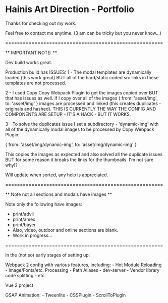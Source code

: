 Hainis Art Direction - Portfolio
================================

Thanks for checking out my work.

Feel free to contact me anytime.
(3 am can be tricky but you never know...)

======================================================

** IMPORTANT NOTE: **

Dev build works great.

Production build has ISSUES:
1 - The modal templates are dynamically loaded (this work great) BUT all of the hard/static coded src links in these templates are not processed.

2 - I used Copy Copy Webpack Plugin to get the images copied over BUT that has issues as well. If I copy over all of the images { from: 'asset/img', to: 'asset/img' } images are processed and linked (this creates duplicates - originals and hashed). THIS IS CURRENTLY THE WAY THE CONFIG AND COMPONENTS ARE SETUP - IT'S A HACK - BUT IT WORKS.

3 - To solve the duplicates issue I set a subdirectory - 'dynamic-img' with all of the dynamically modal images to be processed by Copy Webpack Plugin:

{ from: 'asset/img/dynamic-img', to: 'asset/img/dynamic-img' } 

This copies the images as expected and also solved all the duplicate issues BUT for some reason it breaks the links for the thumbnails. I'm not sure why!?


Will update when sorted, any help is appreciated. 


======================================================

** Note not all sections and modals have images **

Note only the following have images: 
- print/advil
- print/amex
- print/bayer
- Also, video, outdoor and online sections are blank.
- Work in progress...

======================================================

In the (not so) early stages of setting up:

Webpack 2 config with various features, including:
	- Hot Module Reloading
	- Image/Fonts/etc. Processing
	- Path Aliases
	- dev-server
	- Vendor library code splitting
	- etc. 

Vue 2 project

GSAP Animation:
	- Tweenlite
	- CSSPlugin
	- ScrollToPlugin

